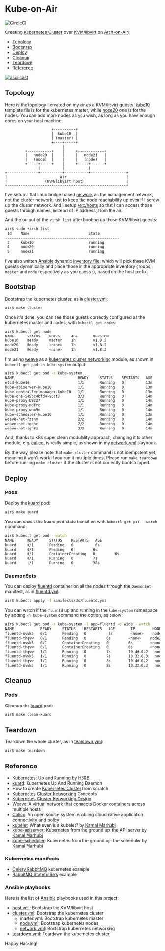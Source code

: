 # Kube-on-Air

[![CircleCI]](https://circleci.com/gh/keinohguchi/workflows/kube-on-air)

[CircleCI]: https://circleci.com/gh/keinohguchi/kube-on-air.svg?style=svg

Creating [Kubernetes Cluster] over [KVM/libvirt] on [Arch-on-Air]!

- [Topology](#topology)
- [Bootstrap](#bootstrap)
- [Deploy](#deploy)
- [Cleanup](#cleanup)
- [Teardown](#teardown)
- [Reference](#reference)

[![asciicast]](https://asciinema.org/a/146661)

[KVM/libvirt]: https://libvirt.org/drvqemu.html
[Arch-on-Air]: https://github.com/keinohguchi/arch-on-air/blob/master/README.md
[asciicast]: https://asciinema.org/a/146661.png

## Topology

Here is the topology I created on my air as a KVM/libvirt guests.
[kube10] template file is for the kubernetes master, while [node20]
one is for the nodes.  You can add more nodes as you wish, as long
as you have enough cores on your host machine.

[kube10]: templates/etc/libvirt/qemu/kube.xml.j2
[node20]: templates/etc/libvirt/qemu/node.xml.j2

```
                     +----------+
                     |  kube10  |
                     | (master) |
                     +----+-----+
                          |
         +-----------+    |     +------------+
         |   node20  |    |     |   node21   |
         |   (node)  |    |     |   (node)   |
         +-----+-----+    |     +-----+------+
               |          |           |
+--------------+----------+-----------+----------------+
|                        air                           |
|                 (KVM/libvirt host)                   |
+------------------------------------------------------+
```

I've setup a flat linux bridge based [network] as the management
network, not the cluster network, just to keep the node reachability
up even if I screw up the cluster network.  And I setup [/etc/hosts]
so that I can access those guests through names, instead of IP address,
from the air.

[network]: files/etc/libvirt/qemu/network/default.xml
[/etc/hosts]: files/etc/hosts

And the output of the `virsh list` after booting up those KVM/libvirt
guests:

```sh
air$ sudo virsh list
 Id    Name                           State
----------------------------------------------------
 3     kube10                         running
 4     node20                         running
 5     node21                         running
```

I've also written [Ansible] dynamic [inventory file],
which will pick those KVM guests dynamically and
place those in the appropriate inventory groups,
`master` and `node` respectively as you guess :),
based on the host prefix.

[Ansible]: https://ansible.com
[inventory file]: inventory.py

## Bootstrap

Bootstrap the kubernetes cluster, as in [cluster.yml]:

```sh
air$ make cluster
```

Once it's done, you can see those guests correctly configured
as the kubernetes master and nodes, with `kubectl get nodes`:

```sh
air$ kubectl get node
NAME      STATUS    ROLES     AGE       VERSION
kube10    Ready     master    1h        v1.8.2
node20    Ready     <none>    1h        v1.8.2
node21    Ready     <none>    1h        v1.8.2
```

I'm using [weave] as a [kubernetes cluster networking] module, as shown in
`kubectl get pod -n kube-system` output:

```sh
air$ kubectl get pod -n kube-system
NAME                             READY     STATUS    RESTARTS   AGE
etcd-kube10                      1/1       Running   0          13m
kube-apiserver-kube10            1/1       Running   0          13m
kube-controller-manager-kube10   1/1       Running   0          13m
kube-dns-545bc4bfd4-95dt7        3/3       Running   0          14m
kube-proxy-b9227                 1/1       Running   0          14m
kube-proxy-ndfrc                 1/1       Running   0          14m
kube-proxy-wnm9n                 1/1       Running   0          14m
kube-scheduler-kube10            1/1       Running   0          13m
weave-net-fzznm                  2/2       Running   0          14m
weave-net-xqqhc                  2/2       Running   0          14m
weave-net-zgh8z                  2/2       Running   0          14m
```

And, thanks to k8s super clean modulality approach, changing it to other
module, e.g. [calico], is really simple, as shown in my [network.yml] playbook.

By the way, please note that `make cluster` command is not idempotent yet,
meaning it won't work if you run it multiple times.  Please run `make teardown`
before running `make cluster` if the cluster is not correctly bootstrapped.

## Deploy

### Pods

Deploy the [kuard] pod:

```sh
air$ make kuard
```

You can check the kuard pod state transition with `kubectl get pod --watch` command:

```sh
air$ kubectl get pod --watch
NAME      READY     STATUS    RESTARTS   AGE
kuard     0/1       Pending   0          6s
kuard     0/1       Pending   0         6s
kuard     0/1       ContainerCreating   0         6s
kuard     0/1       Running   0         7s
kuard     1/1       Running   0         38s
```

### DaemonSets

You can deploy [fluentd] container on all the nodes through the `DaemonSet` manifest, as in [fluentd.yml]:

```sh
air$ kubectl apply -f manifests/ds/fluentd.yml
```

You can watch if the `fluentd` up and running in the `kube-system` namespace
by adding `-n kube-system` command line option, as below:

```sh
air$ kubectl get pod -n kube-system -l app=fluentd -o wide --watch
NAME            READY     STATUS    RESTARTS   AGE       IP        NODE
fluentd-nvwk5   0/1       Pending   0          6s        <none>    node21
fluentd-thqvw   0/1       Pending   0         6s        <none>    node20
fluentd-nvwk5   0/1       ContainerCreating   0         6s        <none>    node21
fluentd-thqvw   0/1       ContainerCreating   0         6s        <none>    node20
fluentd-thqvw   1/1       Running   0         7s        10.40.0.2   node20
fluentd-nvwk5   1/1       Running   0         7s        10.32.0.3   node21
fluentd-thqvw   1/1       Running   0         8s        10.40.0.2   node20
fluentd-nvwk5   1/1       Running   0         8s        10.32.0.3   node21
```

## Cleanup

### Pods

Cleanup the [kuard] pod:

```sh
air$ make clean-kuard
```

## Teardown

Teardown the whole cluster, as in [teardown.yml]:

```sh
air$ make teardown
```

## Reference

- [Kubernetes: Up and Running] by HB&B
- [kuard]: Kubernetes Up And Running Daemon
- How to create [Kubernetes Cluster] from scratch
- [Kubernetes Cluster Networking] Concepts
- [Kubernetes Cluster Networking Design]
- [Weave]: A virtual network that connects Docker containers across multiple hosts
- [Calico]: An open source system enabling cloud native application connectivity and policy
- [kubelet]: What even is a kubelet? by [Kamal Marhubi]
- [kube-apiserver]: Kubernetes from the ground up: the API server by [Kamal Marhubi]
- [kube-scheduler]: Kubernetes from the ground up: the scheduler by [Kamal Marhubi]

[kubernetes: up and running]: http://shop.oreilly.com/product/0636920043874.do
[kubernetes cluster]: https://kubernetes.io/docs/getting-started-guides/scratch/
[kubernetes cluster networking]: https://kubernetes.io/docs/concepts/cluster-administration/networking/
[kubernetes cluster networking design]: https://git.k8s.io/community/contributors/design-proposals/network/networking.md
[kuard]: https://github.com/kubernetes-up-and-running/kuard/blob/master/README.md
[weave]: https://github.com/weaveworks/weave/blob/master/README.md
[calico]: https://github.com/projectcalico/calico/blob/master/README.md
[fluentd]: https://www.fluentd.org/
[Kamal Marhubi]: http://kamalmarhubi.com/
[kubelet]: http://kamalmarhubi.com/blog/2015/08/27/what-even-is-a-kubelet/
[kube-apiserver]: http://kamalmarhubi.com/blog/2015/09/06/kubernetes-from-the-ground-up-the-api-server/
[kube-scheduler]: http://kamalmarhubi.com/blog/2015/11/17/kubernetes-from-the-ground-up-the-scheduler/

### Kubernetes manifests

- [Celery RabbitMQ] kubernetes example
- [RabbitMQ StatefulSets] example

[fluentd.yml]: manifests/ds/fluentd.yml
[celery rabbitmq]: https://github.com/kubernetes/kubernetes/tree/release-1.3/examples/celery-rabbitmq/README.md
[rabbitmq statefulsets]: https://wesmorgan.svbtle.com/rabbitmq-cluster-on-kubernetes-with-statefulsets

### Ansible playbooks

Here is the list of [Ansible] playbooks used in this project:

- [host.yml]: Bootstrap the KVM/libvirt host
- [cluster.yml]: Bootstrap the kubernetes cluster
  - [master.yml]: Bootstrap kubernetes master
  - [node.yml]: Bootstrap kubernetes nodes
  - [network.yml]: Bootstrap kubernetes networking
- [teardown.yml]: Teardown the kubernetes cluster

[host.yml]: host.yml
[guest.yml]: guest.yml
[cluster.yml]: cluster.yml
[master.yml]: master.yml
[node.yml]: node.yml
[network.yml]: network.yml
[teardown.yml]: teardown.yml

Happy Hacking!
